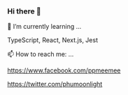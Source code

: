 ### Hi there 👋

🌱 I’m currently learning ...

TypeScript, React, Next.js, Jest

📫 How to reach me: ...

https://www.facebook.com/ppmeemee

https://twitter.com/phumoonlight

<!--
**phumoonlight/phumoonlight** is a ✨ _special_ ✨ repository because its `README.md` (this file) appears on your GitHub profile.

Here are some ideas to get you started:

- 🔭 I’m currently working on ...
- 🌱 I’m currently learning ...
- 👯 I’m looking to collaborate on ...
- 🤔 I’m looking for help with ...
- 💬 Ask me about ...
- 📫 How to reach me: ...
- 😄 Pronouns: ...
- ⚡ Fun fact: ...
-->
